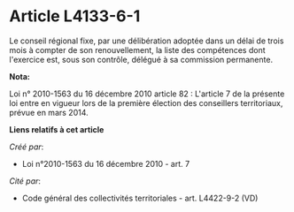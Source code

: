 # Article L4133-6-1

Le conseil régional fixe, par une délibération adoptée dans un délai de trois mois à compter de son renouvellement, la liste
des compétences dont l'exercice est, sous son contrôle, délégué à sa commission permanente.

**Nota:**

Loi n° 2010-1563 du 16 décembre 2010 article 82 : L'article 7 de la présente loi entre en vigueur lors de la première
élection des conseillers territoriaux, prévue en mars 2014.

**Liens relatifs à cet article**

_Créé par_:

  - Loi n°2010-1563 du 16 décembre 2010 - art. 7

_Cité par_:

  - Code général des collectivités territoriales - art. L4422-9-2 (VD)

